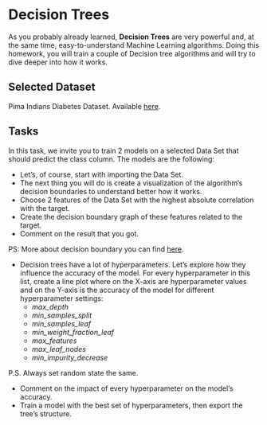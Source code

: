 # Decision Trees

As you probably already learned, **Decision Trees** are very powerful and, at the same time, easy-to-understand Machine Learning algorithms. Doing this homework, you will train a couple of Decision tree algorithms and will try to dive deeper into how it works.

## Selected Dataset

Pima Indians Diabetes Dataset. Available [here](https://bit.ly/3zqVZMs).

## Tasks

In this task, we invite you to train 2 models on a selected Data Set that should predict the class column. The models are the following:

- Let’s, of course, start with importing the Data Set.
- The next thing you will do is create a visualization of the algorithm’s decision boundaries to understand better how it works.
- Choose 2 features of the Data Set with the highest absolute correlation with the target.
- Create the decision boundary graph of these features related to the target.
- Comment on the result that you got.

PS: More about decision boundary you can find [here](https://bit.ly/3U7ICc7).

- Decision trees have a lot of hyperparameters. Let’s explore how they influence the accuracy of the model. For every hyperparameter in this list, create a line plot where on the X-axis are hyperparameter values and on the Y-axis is the accuracy of the model for different hyperparameter settings:
  - _max_depth_
  - _min_samples_split_
  - _min_samples_leaf_
  - _min_weight_fraction_leaf_
  - _max_features_
  - _max_leaf_nodes_
  - _min_impurity_decrease_

P.S. Always set random state the same.

- Comment on the impact of every hyperparameter on the model’s accuracy.
- Train a model with the best set of hyperparameters, then export
  the tree’s structure.
